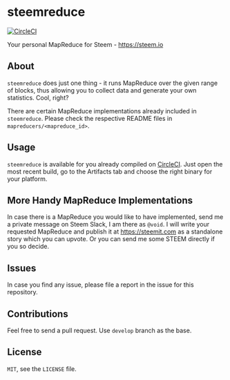 # steemreduce

[![CircleCI](https://circleci.com/gh/tchap/steemreduce.svg?style=svg)](https://circleci.com/gh/tchap/steemreduce)

Your personal MapReduce for Steem - https://steem.io

## About

`steemreduce` does just one thing - it runs MapReduce over the given range of blocks,
thus allowing you to collect data and generate your own statistics. Cool, right?

There are certain MapReduce implementations already included in `steemreduce`.
Please check the respective README files in `mapreducers/<mapreduce_id>`.

## Usage

`steemreduce` is available for you already compiled on
[CircleCI](https://circleci.com/gh/tchap/steemreduce/tree/master). Just open the
most recent build, go to the Artifacts tab and choose the right binary for your
platform.

## More Handy MapReduce Implementations

In case there is a MapReduce you would like to have implemented, send me a
private message on Steem Slack, I am there as `@void`. I will write your
requested MapReduce and publish it at https://steemit.com as a standalone story
which you can upvote. Or you can send me some STEEM directly if you so decide.

## Issues

In case you find any issue, please file a report in the issue for this
repository.

## Contributions

Feel free to send a pull request. Use `develop` branch as the base.

## License

`MIT`, see the `LICENSE` file.
